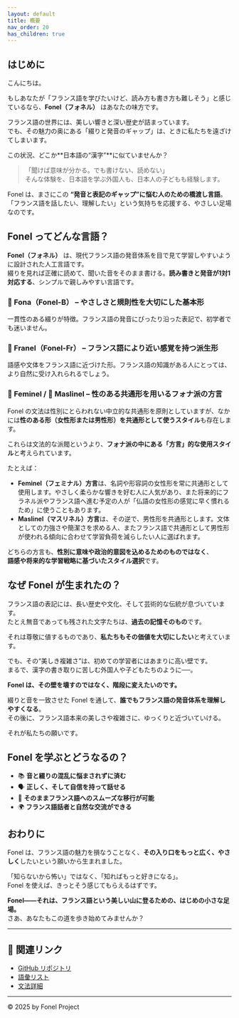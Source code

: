 ```yaml
---
layout: default
title: 概要
nav_order: 20
has_children: true
---
```


## はじめに

こんにちは。

もしあなたが「フランス語を学びたいけど、読み方も書き方も難しそう」と感じているなら、**Fonel（フォネル）** はあなたの味方です。

フランス語の世界には、美しい響きと深い歴史が詰まっています。  
でも、その魅力の奥にある「綴りと発音のギャップ」は、ときに私たちを遠ざけてしまいます。  

この状況、どこか**日本語の“漢字”**に似ていませんか？

> 「聞けば意味が分かる。でも書けない、読めない」  
> そんな体験を、日本語を学ぶ外国人も、日本人の子どもも経験します。

Fonel は、まさにこの **“発音と表記のギャップ”に悩む人のための橋渡し言語**。  
「フランス語を話したい、理解したい」という気持ちを応援する、やさしい足場なのです。

## Fonel ってどんな言語？

**Fonel（フォネル）** は、現代フランス語の発音体系を目で見て学習しやすいように設計された人工言語です。  
綴りを見れば正確に読めて、聞いた音をそのまま書ける。**読み書きと発音が1対1対応する**、シンプルで親しみやすい言語です。

### 🌱 Fona（Fonel-B） – やさしさと規則性を大切にした基本形
一貫性のある綴りが特徴。フランス語の発音にぴったり沿った表記で、初学者でも迷いません。

### 🌿 Franel（Fonel-Fr） – フランス語により近い感覚を持つ派生形
語感や文体をフランス語に近づけた形。フランス語の知識がある人にとっては、より自然に受け入れられるでしょう。

### 🌸 Feminel / 💪 Maslinel – 性のある共通形を用いるフォナ派の方言

Fonel の文法は性別にとらわれない中立的な共通形を原則としていますが、なかには**性のある形（女性形または男性形）を共通形として使うスタイル**も存在します。  

これらは文法的な派閥というより、**フォナ派の中にある「方言」的な使用スタイル**と考えられています。

たとえば：

- **Feminel（フェミナル）方言**は、名詞や形容詞の女性形を常に共通形として使用します。やさしく柔らかな響きを好む人に人気があり、また将来的にフラネル派やフランス語へ進む予定の人が「仏語の女性形の感覚に早く慣れるため」に使うこともあります。
- **Maslinel（マスリネル）方言**は、その逆で、男性形を共通形とします。文体としての力強さや簡潔さを求める人、またフランス語で共通形として男性形が使われる傾向に合わせて学習負荷を減らしたい人に選ばれます。

どちらの方言も、**性別に意味や政治的意図を込めるためのものではなく**、  
**語感や将来的な学習戦略に基づいたスタイル選択**です。

## なぜ Fonel が生まれたの？

フランス語の表記には、長い歴史や文化、そして芸術的な伝統が息づいています。  
たとえ無音であっても残された文字たちは、**過去の記憶そのもの**です。

それは尊敬に値するものであり、**私たちもその価値を大切にしたい**と考えています。

でも、その“美しき複雑さ”は、初めての学習者にはあまりに高い壁です。  
まるで、漢字の書き取りに苦しむ外国人や子どもたちのように──。

**Fonel は、その壁を壊すのではなく、階段に変えたいのです。**

綴りと音を一致させた Fonel を通して、**誰でもフランス語の発音体系を理解しやすくなる**。  
その後に、フランス語本来の美しさや複雑さに、ゆっくりと近づいていける。

それが私たちの願いです。

## Fonel を学ぶとどうなるの？

- 📚 **音と綴りの混乱に悩まされずに済む**
- 🗣️ **正しく、そして自信を持って話せる**
- 🔄 **そのままフランス語へのスムーズな移行が可能**
- 🌍 **フランス語話者と自然な交流ができる**

## おわりに

Fonel は、フランス語の魅力を損なうことなく、**その入り口をもっと広く、やさしく**したいという願いから生まれました。

「知らないから怖い」ではなく、「知ればもっと好きになる」。  
Fonel を使えば、きっとそう感じてもらえるはずです。

**Fonel――それは、フランス語という美しい山に登るための、はじめの小さな足場。**  
さあ、あなたもこの道を歩き始めてみませんか？


---

## 🔗 関連リンク

- [GitHub リポジトリ](https://github.com/arixatos/fonel)
- [語彙リスト](vocab.md)
- [文法詳細](grammar.md)

---

© 2025 by Fonel Project
